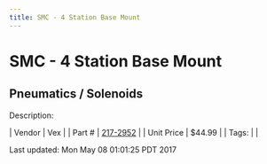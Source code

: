 ```yaml
---
title: SMC - 4 Station Base Mount
---
```


# SMC - 4 Station Base Mount
## Pneumatics / Solenoids
Description: 	 

| Vendor | Vex | 
| Part # | [217-2952](http://www.vexrobotics.com/solenoids-and-manifolds.html) | 
| Unit Price | $44.99 | 
| Tags: |  | 

Last updated: Mon May 08 01:01:25 PDT 2017